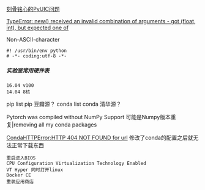 [刻骨铭心的PyUIC问题](https://blog.csdn.net/qq_24185239/article/details/84307275)

[TypeError: new() received an invalid combination of arguments - got (float, int), but expected one of](https://blog.csdn.net/zhangboshen/article/details/85116367)

Non-ASCII-character 
```
#! /usr/bin/env python
# -*- coding:utf-8 -*-
```

##### 实验室常用硬件表
```
16.04 v100
14.04 8核
```
pip list
pip 豆瓣源？
conda list
conda 清华源？

Pytorch was compiled without NumPy Support
可能是Numpy版本重复|removing all my conda packages

[CondaHTTPError:HTTP 404 NOT FOUND for url](https://discuss.gluon.ai/t/topic/10332)
修改了conda的配置之后就无法正常下载东西

```
重启进入BIOS
CPU Configuration Virtualization Technology Enabled
VT Hyper 同时打开linux
Docker CE
重装应用商店
```
